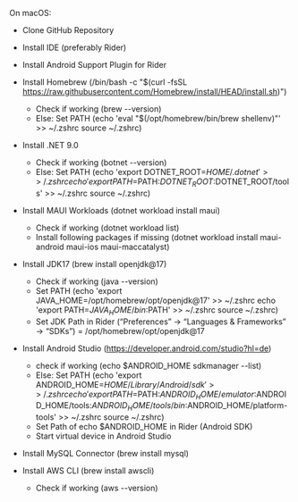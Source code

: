 On macOS:

- Clone GitHub Repository

- Install IDE (preferably Rider)

- Install Android Support Plugin for Rider

- Install Homebrew (/bin/bash -c "$(curl -fsSL https://raw.githubusercontent.com/Homebrew/install/HEAD/install.sh)")
	- Check if working (brew --version)
	- Else: Set PATH (echo 'eval "$(/opt/homebrew/bin/brew shellenv)"' >> ~/.zshrc
	  source ~/.zshrc)

- Install .NET 9.0 
	- Check if working (botnet --version)
	- Else: Set PATH (echo 'export DOTNET_ROOT=$HOME/.dotnet' >> ~/.zshrc
	  echo 'export PATH=$PATH:$DOTNET_ROOT:$DOTNET_ROOT/tools' >> ~/.zshrc
	  source ~/.zshrc)

- Install MAUI Workloads (dotnet workload install maui)
	- Check if working (dotnet workload list)
	- Install following packages if missing (dotnet workload install maui-android maui-ios maui-maccatalyst)

- Install JDK17 (brew install openjdk@17)
	- Check if working (java --version)
	- Set PATH (echo 'export JAVA_HOME=/opt/homebrew/opt/openjdk@17' >> ~/.zshrc
echo 'export PATH=$JAVA_HOME/bin:$PATH' >> ~/.zshrc
source ~/.zshrc)
	- Set JDK Path in Rider (“Preferences” → “Languages & Frameworks” → “SDKs”) = /opt/homebrew/opt/openjdk@17

- Install Android Studio (https://developer.android.com/studio?hl=de)
	- check if working (echo $ANDROID_HOME
sdkmanager --list)
	- Else: Set PATH (echo 'export ANDROID_HOME=$HOME/Library/Android/sdk' >> ~/.zshrc
echo 'export PATH=$PATH:$ANDROID_HOME/emulator:$ANDROID_HOME/tools:$ANDROID_HOME/tools/bin:$ANDROID_HOME/platform-tools' >> ~/.zshrc
source ~/.zshrc)
	- Set Path of echo $ANDROID_HOME in Rider (Android SDK)
	- Start virtual device in Android Studio

- Install MySQL Connector (brew install mysql)

- Install AWS CLI (brew install awscli)
	- Check if working (aws --version)
	





